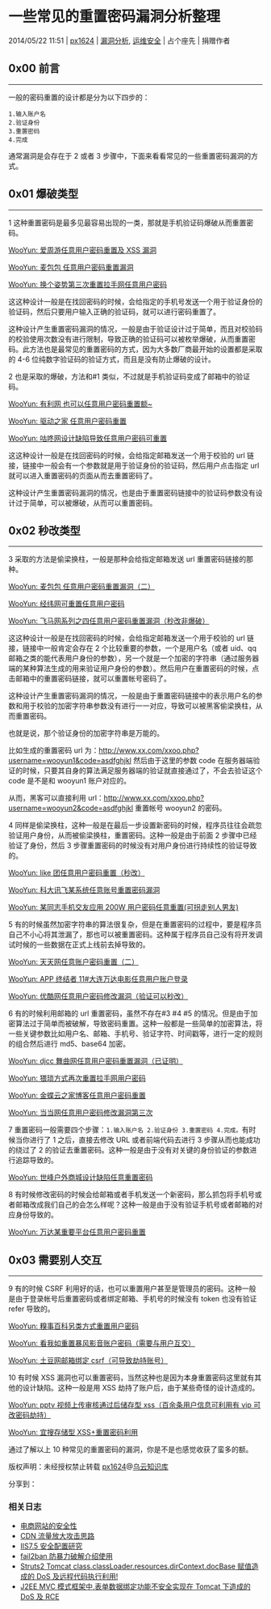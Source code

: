 # 一些常见的重置密码漏洞分析整理

2014/05/22 11:51 | [px1624](http://drops.wooyun.org/author/px1624 "由 px1624 发布") | [漏洞分析](http://drops.wooyun.org/category/papers "查看 漏洞分析 中的全部文章"), [运维安全](http://drops.wooyun.org/category/%e8%bf%90%e7%bb%b4%e5%ae%89%e5%85%a8 "查看 运维安全 中的全部文章") | 占个座先 | 捐赠作者

## 0x00 前言

* * *

一般的密码重置的设计都是分为以下四步的：

```
1.输入账户名
2.验证身份
3.重置密码
4.完成 
```

通常漏洞是会存在于 2 或者 3 步骤中，下面来看看常见的一些重置密码漏洞的方式。

## 0x01 爆破类型

* * *

1 这种重置密码是最多见最容易出现的一类，那就是手机验证码爆破从而重置密码。

[WooYun: 爱周游任意用户密码重置及 XSS 漏洞](http://www.wooyun.org/bugs/wooyun-2013-037829)

[WooYun: 麦包包 任意用户密码重置漏洞](http://www.wooyun.org/bugs/wooyun-2013-021480)

[WooYun: 换个姿势第三次重置拉手网任意用户密码](http://www.wooyun.org/bugs/wooyun-2013-047169)

这这种设计一般是在找回密码的时候，会给指定的手机号发送一个用于验证身份的验证码，然后只要用户输入正确的验证码，就可以进行密码重置了。

这种设计产生重置密码漏洞的情况，一般是由于验证设计过于简单，而且对校验码的校验使用次数没有进行限制，导致正确的验证码可以被枚举爆破，从而重置密码。此方法也是最常见的重置密码的方式，因为大多数厂商最开始的设置都是采取的 4-6 位纯数字验证码的验证方式，而且是没有防止爆破的设计。

2 也是采取的爆破，方法和#1 类似，不过就是手机验证码变成了邮箱中的验证码。

[WooYun: 有利网 也可以任意用户密码重置额~](http://www.wooyun.org/bugs/wooyun-2013-021722)

[WooYun: 驱动之家 任意用户密码重置](http://www.wooyun.org/bugs/wooyun-2013-021914)

[WooYun: 咕咚网设计缺陷导致任意用户密码可重置](http://www.wooyun.org/bugs/wooyun-2013-029132)

这这种设计一般是在找回密码的时候，会给指定邮箱发送一个用于校验的 url 链接，链接中一般会有一个参数就是用于验证身份的验证码，然后用户点击指定 url 就可以进入重置密码的页面从而去重置密码了。

这种设计产生重置密码漏洞的情况，也是由于重置密码链接中的验证码参数没有设计过于简单，可以被爆破，从而可以重置密码。

## 0x02 秒改类型

* * *

3 采取的方法是偷梁换柱，一般是那种会给指定邮箱发送 url 重置密码链接的那种。

[WooYun: 麦包包 任意用户密码重置漏洞（二）](http://www.wooyun.org/bugs/wooyun-2013-021771)

[WooYun: 经纬网可重置任意用户密码](http://www.wooyun.org/bugs/wooyun-2013-024956)

[WooYun: 飞马网系列之四任意用户密码重置漏洞（秒改非爆破）](http://www.wooyun.org/bugs/wooyun-2013-034192)

这这种设计一般是在找回密码的时候，会给指定邮箱发送一个用于校验的 url 链接，链接中一般肯定会存在 2 个比较重要的参数，一个是用户名（或者 uid、qq 邮箱之类的能代表用户身份的参数），另一个就是一个加密的字符串（通过服务器端的某种算法生成的用来验证用户身份的参数）。然后用户在重置密码的时候，点击邮箱中的重置密码链接，就可以重置帐号密码了。

这种设计产生重置密码漏洞的情况，一般是由于重置密码链接中的表示用户名的参数和用于校验的加密字符串参数没有进行一一对应，导致可以被黑客偷梁换柱，从而重置密码。

也就是说，那个验证身份的加密字符串是万能的。

比如生成的重置密码 url 为：http://www.xx.com/xxoo.php?username=wooyun1&code=asdfghjkl 然后由于这里的参数 code 在服务器端验证的时候，只要其自身的算法满足服务器端的验证就直接通过了，不会去验证这个 code 是不是和 wooyun1 账户对应的。

从而，黑客可以直接利用 url：http://www.xx.com/xxoo.php?username=wooyun2&code=asdfghjkl 重置帐号 wooyun2 的密码。

4 同样是偷梁换柱，这种一般是在最后一步设置新密码的时候，程序员往往会疏忽验证用户身份，从而被偷梁换柱，重置密码。这种一般是由于前面 2 步骤中已经验证了身份，然后 3 步骤重置密码的时候没有对用户身份进行持续性的验证导致的。

[WooYun: like 团任意用户密码重置（秒改）](http://www.wooyun.org/bugs/wooyun-2014-053515)

[WooYun: 科大讯飞某系统任意账号重置密码漏洞](http://www.wooyun.org/bugs/wooyun-2014-054905)

[WooYun: 某同志手机交友应用 200W 用户密码任意重置(可拐走别人男友)](http://www.wooyun.org/bugs/wooyun-2013-046713)

5 有的时候虽然加密字符串的算法很复杂，但是在重置密码的过程中，要是程序员自己不小心将其泄漏了，那也可以被重置密码。这种属于程序员自己没有将开发调试时候的一些数据在正式上线前去掉导致的。

[WooYun: 天天网任意账户密码重置（二）](http://www.wooyun.org/bugs/wooyun-2014-058210)

[WooYun: APP 终结者 11#大连万达电影任意用户账户登录](http://www.wooyun.org/bugs/wooyun-2014-054037)

[WooYun: 优酷网任意用户密码修改漏洞（验证可以秒改）](http://www.wooyun.org/bugs/wooyun-2013-018722)

6 有的时候利用邮箱的 url 重置密码，虽然不存在#3 #4 #5 的情况。但是由于加密算法过于简单而被破解，导致密码重置。这种一般都是一些简单的加密算法，将一些关键参数比如用户名、邮箱、手机号、验证字符、时间戳等，进行一定的规则的组合然后进行 md5、base64 加密。

[WooYun: djcc 舞曲网任意用户密码重置漏洞（已证明）](http://www.wooyun.org/bugs/wooyun-2013-045739)

[WooYun: 猥琐方式再次重置拉手网用户密码](http://www.wooyun.org/bugs/wooyun-2013-047145)

[WooYun: 金蝶云之家博客任意用户密码重置](http://www.wooyun.org/bugs/wooyun-2014-049560)

[WooYun: 当当网任意用户密码修改漏洞第三次](http://www.wooyun.org/bugs/wooyun-2013-046999)

7 重置密码一般需要四个步骤：`1.输入账户名 2.验证身份 3.重置密码 4.完成。`有时候当你进行了 1 之后，直接去修改 URL 或者前端代码去进行 3 步骤从而也能成功的绕过了 2 的验证去重置密码。这种一般是由于没有对关键的身份验证的参数进行追踪导致的。

[WooYun: 世峰户外商城设计缺陷任意重置密码](http://www.wooyun.org/bugs/wooyun-2014-054890)

8 有时候修改密码的时候会给邮箱或者手机发送一个新密码，那么抓包将手机号或者邮箱改成我们自己的会怎么样呢？这种一般是由于没有验证手机号或者邮箱的对应身份导致的。

[WooYun: 万达某重要平台任意用户密码重置](http://www.wooyun.org/bugs/wooyun-2013-046338)

## 0x03 需要别人交互

* * *

9 有的时候 CSRF 利用好的话，也可以重置用户甚至是管理员的密码。这种一般是由于登录帐号后重置密码或者绑定邮箱、手机号的时候没有 token 也没有验证 refer 导致的。

[WooYun: 糗事百科另类方式重置用户密码](http://www.wooyun.org/bugs/wooyun-2013-043061)

[WooYun: 看我如重置暴风影音账户密码（需要与用户互交）](http://www.wooyun.org/bugs/wooyun-2013-032723)

[WooYun: 土豆网邮箱绑定 csrf（可导致劫持账号）](http://www.wooyun.org/bugs/wooyun-2013-028893)

10 有时候 XSS 漏洞也可以重置密码，当然这种也是因为本身重置密码这里就有其他的设计缺陷。这种一般是用 XSS 劫持了账户后，由于某些奇怪的设计造成的。

[WooYun: pptv 视频上传审核通过后储存型 xss（百余条用户信息可利用有 vip 可改密码劫持）](http://www.wooyun.org/bugs/wooyun-2013-021329)

[WooYun: 宜搜存储型 XSS+重置密码利用](http://www.wooyun.org/bugs/wooyun-2013-042713)

通过了解以上 10 种常见的重置密码的漏洞，你是不是也感觉收获了蛮多的额。

版权声明：未经授权禁止转载 [px1624](http://drops.wooyun.org/author/px1624 "由 px1624 发布")@[乌云知识库](http://drops.wooyun.org)

分享到：

### 相关日志

*   [电商网站的安全性](http://drops.wooyun.org/papers/741)
*   [CDN 流量放大攻击思路](http://drops.wooyun.org/papers/679)
*   [IIS7.5 安全配置研究](http://drops.wooyun.org/papers/1019)
*   [fail2ban 防暴力破解介绍使用](http://drops.wooyun.org/tips/3029)
*   [Struts2 Tomcat class.classLoader.resources.dirContext.docBase 赋值造成的 DoS 及远程代码执行利用!](http://drops.wooyun.org/papers/1377)
*   [J2EE MVC 模式框架中,表单数据绑定功能不安全实现在 Tomcat 下造成的 DoS 及 RCE](http://drops.wooyun.org/papers/1395)